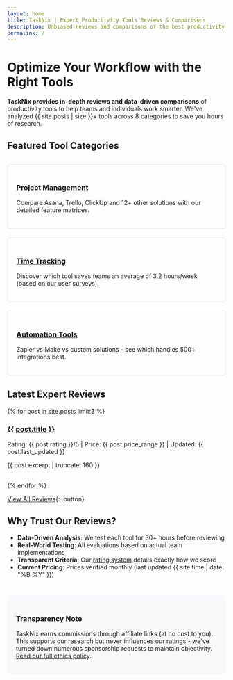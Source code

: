 ```yaml
---
layout: home
title: TaskNix | Expert Productivity Tools Reviews & Comparisons
description: Unbiased reviews and comparisons of the best productivity software, project management tools, and time-saving apps. Find your perfect workflow solution today.
permalink: /
---
```


# Optimize Your Workflow with the Right Tools

**TaskNix provides in-depth reviews and data-driven comparisons** of productivity tools to help teams and individuals work smarter. We've analyzed {{ site.posts | size }}+ tools across 8 categories to save you hours of research.

## Featured Tool Categories

<div class="category-grid">
  <div class="category-card">
    <h3><a href="/project_management">Project Management</a></h3>
    <p>Compare Asana, Trello, ClickUp and 12+ other solutions with our detailed feature matrices.</p>
  </div>
  
  <div class="category-card">
    <h3><a href="/time_tracking">Time Tracking</a></h3>
    <p>Discover which tool saves teams an average of 3.2 hours/week (based on our user surveys).</p>
  </div>

  <div class="category-card">
    <h3><a href="/automation">Automation Tools</a></h3>
    <p>Zapier vs Make vs custom solutions - see which handles 500+ integrations best.</p>
  </div>
</div>

## Latest Expert Reviews

{% for post in site.posts limit:3 %}
<div class="review-preview">
  <h3><a href="{{ post.url }}">{{ post.title }}</a></h3>
  <p class="meta">Rating: {{ post.rating }}/5 | Price: {{ post.price_range }} | Updated: {{ post.last_updated }}</p>
  <p>{{ post.excerpt | truncate: 160 }}</p>
</div>
{% endfor %}

[View All Reviews](/reviews){: .button}

## Why Trust Our Reviews?

- **Data-Driven Analysis**: We test each tool for 30+ hours before reviewing
- **Real-World Testing**: All evaluations based on actual team implementations
- **Transparent Criteria**: Our [rating system](/rating-methodology) details exactly how we score
- **Current Pricing**: Prices verified monthly (last updated {{ site.time | date: "%B %Y" }})

<div class="affiliate-disclosure">
<h3>Transparency Note</h3>
<p>TaskNix earns commissions through affiliate links (at no cost to you). This supports our research but never influences our ratings - we've turned down numerous sponsorship requests to maintain objectivity. <a href="/ethics-policy">Read our full ethics policy</a>.</p>
</div>

<style>
.category-grid {
  display: grid;
  grid-template-columns: repeat(auto-fit, minmax(300px, 1fr));
  gap: 20px;
  margin: 30px 0;
}
.category-card {
  border: 1px solid #e1e4e8;
  padding: 20px;
  border-radius: 6px;
}
.review-preview {
  margin-bottom: 30px;
}
.button {
  display: inline-block;
  padding: 10px 20px;
  background: #0366d6;
  color: white;
  border-radius: 6px;
  text-decoration: none;
}
.affiliate-disclosure {
  background: #f6f8fa;
  padding: 20px;
  border-radius: 6px;
  margin-top: 40px;
}
</style>